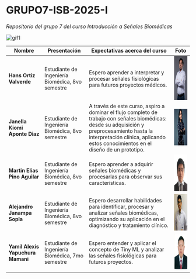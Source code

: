 # GRUPO7-ISB-2025-I
*Repositorio del grupo 7 del curso Introducción a Señales Biomédicas*

<img src="https://i.stack.imgur.com/YlsJf.gif" alt="gif1" width="1000" height="300"/>

| Nombre                  | Presentación           | Expectativas acerca del curso                                                                 | Foto |
|-------------------------|------------------------|-----------------------------------------------------------------------------------------------|------|
| **Hans Ortiz Valverde** | Estudiante de Ingeniería Biomédica, 8vo semestre         | Espero aprender a interpretar y procesar señales fisiológicas para futuros proyectos médicos. | <img src="https://github.com/Eliasp03/GRUPO7-ISB-2025-I/blob/main/Laboratorios/Laboratorio1/Otros/hans.png?raw=true" width="120" height="120"/> |
| **Janella Kiomi Aponte Diaz** | Estudiante de Ingeniería Biomédica, 8vo semestre         | A través de este curso, aspiro a dominar el flujo completo de trabajo con señales biomédicas: desde su adquisición y preprocesamiento hasta la interpretación clínica, aplicando estos conocimientos en el diseño de un prototipo. | <img src="https://github.com/Eliasp03/GRUPO7-ISB-2025-I/blob/main/Laboratorios/Laboratorio1/Otros/ñañeña.jpg?raw=true" width="100" height="100"/>  |
| **Martin Elias Pino Aguilar** | Estudiante de Ingeniería Biomédica, 8vo semestre         | Espero aprender a adquirir señales biomédicas y procesarlas para observar sus características. | <img src="https://github.com/Eliasp03/GRUPO7-ISB-2025-I/blob/main/Laboratorios/Laboratorio1/Otros/Elias.png?raw=true" width="100" height="100"/>|
| **Alejandro Janampa Sopla** | Estudiante de Ingeniería Biomédica, 8vo semestre         | Espero desarrollar habilidades para identificar, procesar y analizar señales biomédicas, optimizando su aplicación en el diagnóstico y tratamiento clínico. | <img src="https://github.com/Eliasp03/GRUPO7-ISB-2025-I/blob/main/Laboratorios/Laboratorio1/Otros/janampa.jpg?raw=true" width="100" height="100"/> |
| **Yamil Alexis Yapuchura Mamani** | Estudiante de Ingeniería Biomédica, 7mo semestre         | Espero entender y aplicar el concepto de Tiny ML y analizar las señales fisiológicas para futuros proyectos. | <img src="https://github.com/Eliasp03/GRUPO7-ISB-2025-I/blob/main/Laboratorios/Laboratorio1/Otros/387611.jpg?raw=true" width="100" height="100"/> |

